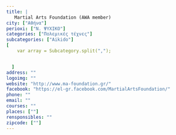 ```yaml
---
title: |
   Martial Arts Foundation (AWA member)
city: ["Αθήνα"]
perioxi: ["Ν. ΨΥΧΙΚΟ"]
categories: ["Πολεμικές τέχνες"]
subcategories: ["Aikido"]
[  
	var array = Subcategory.split(",");


  ]
address: ""
logoimg: ""
website: "http://www.ma-foundation.gr/"
facebook: "https://el-gr.facebook.com/MartialArtsFoundation/"
phone: ""
email: ""
courses: ""
places: [""]
rensponsibles: ""
zipcode: [""]
---
```




